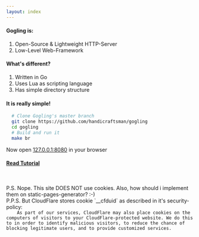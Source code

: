 ```yaml
---
layout: index
---
```

#### Gogling is:
1. Open-Source & Lightweight HTTP-Server
2. Low-Level Web-Framework

#### What's different?
1. Written in Go
2. Uses Lua as scripting language
3. Has simple directory structure

#### It is really simple!
```bash
  # Clone Gogling's master branch
  git clone https://github.com/handicraftsman/gogling
  cd gogling
  # Build and run it
  make br
```
Now open <a href="http://127.0.0.1:8080">127.0.0.1:8080</a> in your browser

#### [Read Tutorial]({{site.baseurl}}/tutorial/ "Tutorial")
<br/>
<p class="w3-tiny">
  P.S.
  Nope. This site DOES NOT use cookies. Also, how should i implement them on
  static-pages-generator? :-)
  <br/>P.P.S. But CloudFlare stores cookie `__cfduid` as described in it's security-policy:
  <code>
    As part of our services, CloudFlare may also place cookies on the computers of visitors to your CloudFlare-protected website. We do this to in order to identify malicious visitors, to reduce the chance of blocking legitimate users, and to provide customized services.
  </code>
</p>
